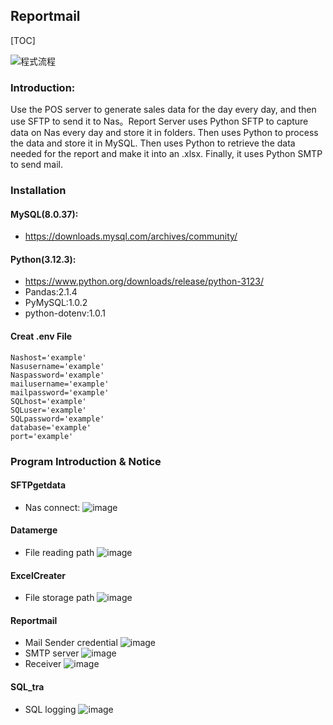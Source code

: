 ## Reportmail
[TOC]

![程式流程](https://hackmd.io/_uploads/BJofbseKC.png)
### Introduction:
Use the POS server to generate sales data for the day every day, and then use SFTP to send it to Nas。Report Server uses Python SFTP to capture data on Nas every day and store it in folders. Then uses Python to process the data and store it in MySQL. Then uses Python to retrieve the data needed for the report and make it into an .xlsx. Finally, it uses Python SMTP to send mail.

### Installation
#### MySQL(8.0.37):
- https://downloads.mysql.com/archives/community/
#### Python(3.12.3):
- https://www.python.org/downloads/release/python-3123/
- Pandas:2.1.4
- PyMySQL:1.0.2
- python-dotenv:1.0.1
#### Creat .env File
``` 
Nashost='example'
Nasusername='example'
Naspassword='example'
mailusername='example'
mailpassword='example'
SQLhost='example'
SQLuser='example'
SQLpassword='example'
database='example'
port='example'
```
### Program Introduction & Notice
#### SFTPgetdata
- Nas connect:
![image](https://hackmd.io/_uploads/S1yM9igFC.png)
#### Datamerge
- File reading path
![image](https://hackmd.io/_uploads/rJp73sxFA.png)
#### ExcelCreater
- File storage path
![image](https://hackmd.io/_uploads/rynh2sgYR.png)
#### Reportmail
- Mail Sender credential
![image](https://hackmd.io/_uploads/H1AXpogt0.png)
- SMTP server
![image](https://hackmd.io/_uploads/ByhT6ilKC.png)
- Receiver
![image](https://hackmd.io/_uploads/r1_bRieKA.png)
#### SQL_tra
- SQL logging 
![image](https://hackmd.io/_uploads/HyF_CieKC.png)



